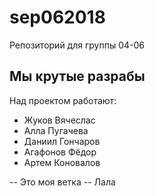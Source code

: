 # sep062018
Репозиторий для группы 04-06

## Мы крутые разрабы
Над проектом работают:
- Жуков Вячеслаc
- Алла Пугачева
- Даниил Гончаров
- Агафонов Фёдор
- Артем Коновалов

-- Это моя ветка
-- Лала
